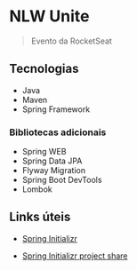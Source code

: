 # NLW Unite

> Evento da RocketSeat

## Tecnologias

- Java
- Maven
- Spring Framework

### Bibliotecas adicionais

- Spring WEB
- Spring Data JPA
- Flyway Migration
- Spring Boot DevTools
- Lombok

## Links úteis

- [Spring Initializr](https://start.spring.io/)

- [Spring Initializr project share](https://start.spring.io/#!type=maven-project&language=java&platformVersion=3.2.4&packaging=jar&jvmVersion=21&groupId=br.com.rocketseat&artifactId=pass-in&name=pass-in&description=Pass%20In&packageName=br.com.rocketseat.pass-in&dependencies=web,data-jpa,flyway,devtools,lombok)
